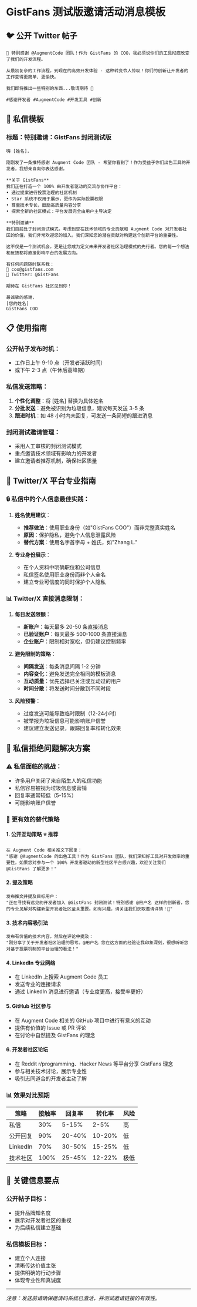 # GistFans 测试版邀请活动消息模板

## 🐦 公开 Twitter 帖子

```
🙏 特别感谢 @AugmentCode 团队！作为 GistFans 的 COO，我必须说你们的工具彻底改变了我们的开发流程。

从最初复杂的工作流程，到现在的高效开发体验 - 这种转变令人惊叹！你们的创新让开发者的工作变得更简单、更愉快。

我们即将推出一些特别的东西...敬请期待 🚀

#感谢开发者 #AugmentCode #开发工具 #创新
```

## 📩 私信模板

### 标题：特别邀请：GistFans 封闭测试版

```
嗨 [姓名]，

刚刚发了一条推特感谢 Augment Code 团队 - 希望你看到了！作为受益于你们出色工具的开发者，我想亲自向你表达感谢。

**关于 GistFans**
我们正在打造一个 100% 由开发者驱动的交流与协作平台：
• 通过提案进行投票治理的社区机制
• Star 系统不仅用于展示，更作为实际投票权限
• 尊重技术专长，鼓励高质量内容分享
• 探索全新的社区模式：平台发展完全由用户主导决定

**特别邀请**
我们目前处于封闭测试模式。考虑到您在技术领域的专业贡献和 Augment Code 对开发者社区的价值，我们非常欢迎您的加入。我们深知您的潜在贡献对构建这个创新平台的重要性。

这不仅是一个测试机会，更是让您成为定义未来开发者社区治理模式的先行者。您的每一个想法和反馈都将直接影响平台的发展方向。

有任何问题随时联系我：
📧 coo@gistfans.com
💬 Twitter: @GistFans

期待在 GistFans 社区见到你！

最诚挚的感谢，
[您的姓名]
GistFans COO
```

## 📋 使用指南

### 公开帖子发布时机：
- 工作日上午 9-10 点（开发者活跃时间）
- 或下午 2-3 点（午休后高峰期）

### 私信发送策略：
1. **个性化调整**：将 [姓名] 替换为具体姓名
2. **分批发送**：避免被识别为垃圾信息，建议每天发送 3-5 条
3. **跟进时机**：如 48 小时内未回复，可发送一条简短的跟进消息

### 封闭测试邀请管理：
- 采用人工审核的封闭测试模式
- 重点邀请技术领域有影响力的开发者
- 建立邀请者推荐机制，确保社区质量

## 📱 Twitter/X 平台专业指南

### 🔒 私信中的个人信息最佳实践：
1. **姓名使用建议**：
   - **推荐做法**：使用职业身份（如"GistFans COO"）而非完整真实姓名
   - **原因**：保护隐私，避免个人信息泄露风险
   - **替代方案**：使用名字首字母 + 姓氏，如"Zhang L."

2. **专业身份展示**：
   - 在个人资料中明确职位和公司信息
   - 私信签名使用职业身份而非个人全名
   - 建立专业可信度的同时保护个人隐私

### 📊 Twitter/X 直接消息限制：
1. **每日发送限额**：
   - **新账户**：每天最多 20-50 条直接消息
   - **已验证账户**：每天最多 500-1000 条直接消息
   - **企业账户**：限制相对宽松，但仍建议控制频率

2. **避免限制的策略**：
   - **间隔发送**：每条消息间隔 1-2 分钟
   - **内容变化**：避免发送完全相同的模板消息
   - **互动质量**：优先选择已关注或互动过的用户
   - **时间分散**：将发送时间分散到不同时段

3. **风险预警**：
   - 过度发送可能导致临时限制（12-24小时）
   - 被举报为垃圾信息可能影响账户信誉
   - 建议建立发送记录，跟踪回复率和转化效果

## 🚫 私信拒绝问题解决方案

### ⚠️ 私信面临的挑战：
- 许多用户关闭了来自陌生人的私信功能
- 私信容易被视为垃圾信息或营销
- 回复率通常较低（5-15%）
- 可能影响账户信誉

### 🎯 **更有效的替代策略**

#### 1. **公开互动策略** ⭐ 推荐
```
在 Augment Code 相关推文下回复：
"感谢 @AugmentCode 的出色工具！作为 GistFans 团队，我们深知好工具对开发效率的重要性。如果您对参与一个 100% 开发者驱动的新型社区平台感兴趣，欢迎关注我们 @GistFans 了解更多！"
```

#### 2. **提及策略**
```
发布推文并提及目标用户：
"正在寻找有远见的开发者加入 @GistFans 封闭测试！特别感谢 @用户名 这样的创新者，您的专业见解对构建新型开发者社区至关重要。如有兴趣，请关注我们获取邀请详情！🚀"
```

#### 3. **技术内容吸引法**
```
发布有价值的技术内容，然后在评论中提及：
"刚分享了关于开发者社区治理的思考。@用户名 您在这方面的经验让我印象深刻，很想听听您对基于投票机制的平台治理的看法！"
```

#### 4. **LinkedIn 专业网络**
- 在 LinkedIn 上搜索 Augment Code 员工
- 发送专业的连接请求
- 通过 LinkedIn 消息进行邀请（专业度更高，接受率更好）

#### 5. **GitHub 社区参与**
- 在 Augment Code 相关的 GitHub 项目中进行有意义的互动
- 提供有价值的 Issue 或 PR 评论
- 在讨论中自然提及 GistFans 的理念

#### 6. **开发者社区论坛**
- 在 Reddit r/programming、Hacker News 等平台分享 GistFans 理念
- 参与相关技术讨论，展示专业性
- 吸引志同道合的开发者主动了解

### 📊 **效果对比预期**
| 策略 | 接触率 | 回复率 | 转化率 | 风险 |
|------|--------|--------|--------|------|
| 私信 | 30% | 5-15% | 2-5% | 高 |
| 公开回复 | 90% | 20-40% | 10-20% | 低 |
| LinkedIn | 70% | 30-50% | 15-25% | 低 |
| 技术社区 | 100% | 25-45% | 12-22% | 极低 |

## 🎯 关键信息要点

### 公开帖子目标：
- 提升品牌知名度
- 展示对开发者社区的重视
- 为后续私信建立基础

### 私信模板目标：
- 建立个人连接
- 清晰传达价值主张
- 提供明确的行动步骤
- 体现专业性和真诚度

---

*注意：发送前请确保邀请码系统已激活，并测试邀请链接的有效性。* 